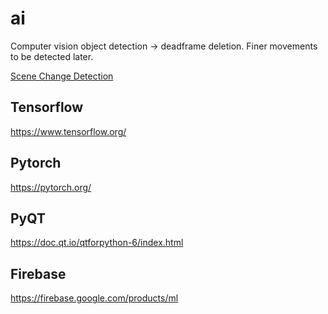 # ai

Computer vision object detection -> deadframe deletion.
Finer movements to be detected later.

[Scene Change Detection](https://paperswithcode.com/task/scene-change-detection#:~:text=%E2%80%A2%204%20datasets-,Scene%20change%20detection%20(SCD)%20refers%20to%20the%20task%20of%20localizing,3D%20reconstruction%20(point%20cloud).)

## Tensorflow
https://www.tensorflow.org/

## Pytorch
https://pytorch.org/

## PyQT
https://doc.qt.io/qtforpython-6/index.html

## Firebase
https://firebase.google.com/products/ml
